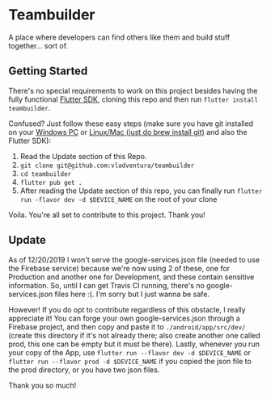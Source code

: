 # Teambuilder
A place where developers can find others like them and build stuff together... sort of.

## Getting Started
There's no special requirements to work on this project besides having the fully functional [Flutter SDK](https://flutter.dev/docs/get-started/install), cloning this repo and then run `flutter install teambuilder`.

Confused? Just follow these easy steps (make sure you have git installed on your [Windows PC](https://gitforwindows.org/) or [Linux/Mac (just do brew install git)](https://brew.sh/) and also the Flutter SDK):

1. Read the Update section of this Repo.
2. `git clone git@github.com:vladventura/teambuilder`
3. `cd teambuilder`
4. `flutter pub get .`
5. After reading the Update section of this repo, you can finally run `flutter run -flavor dev -d $DEVICE_NAME` on the root of your clone 

Voila. You're all set to contribute to this project. Thank you!

## Update
As of 12/20/2019 I won't serve the google-services.json file (needed to use the Firebase service) because we're now using 2 of these, one for Production and another one for Development, and these contain sensitive information. So, until I can get Travis CI running, there's no google-services.json files here :(. I'm sorry but I just wanna be safe.

However! If you do opt to contribute regardless of this obstacle, I really appreciate it! You can forge your own google-services.json through a Firebase project, and then copy and paste it to `./android/app/src/dev/` (create this directory if it's not already there; also create another one called prod, this one can be empty but it must be there). Lastly, whenever you run your copy of the App, use `flutter run --flavor dev -d $DEVICE_NAME` or `flutter run --flavor prod -d $DEVICE_NAME` if you copied the json file to the prod directory, or you have two json files.

Thank you so much!

